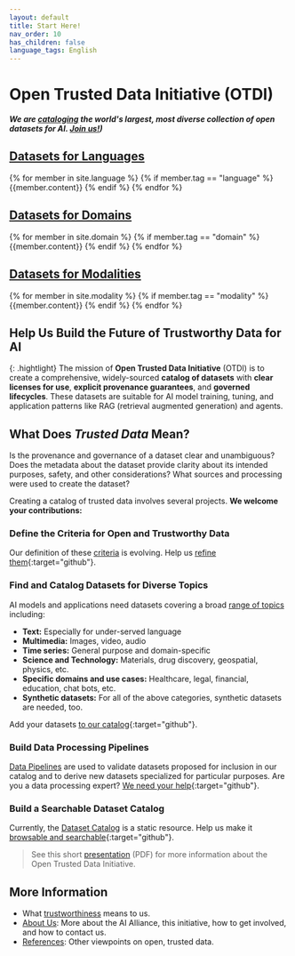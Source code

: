 ```yaml
---
layout: default
title: Start Here!
nav_order: 10
has_children: false
language_tags: English
---
```


# Open Trusted Data Initiative (OTDI) 

**_We are [cataloging]({{site.baseurl}}/catalog/catalog) the world's largest, most diverse collection of open datasets for AI. [Join us!]({{site.baseurl}}/about/#join-us))_**

## [Datasets for Languages]({{site.baseurl}}/catalog/language/language)

<div>
{% for member in site.language %}
  {% if member.tag == "language" %}
    {{member.content}}
  {% endif %}
{% endfor %}
</div>

## [Datasets for Domains]({{site.baseurl}}/catalog/domain)

<div>
{% for member in site.domain %}
  {% if member.tag == "domain" %}
    {{member.content}}
  {% endif %}
{% endfor %}
</div>

## [Datasets for Modalities]({{site.baseurl}}/catalog/modality)

<div>
{% for member in site.modality %}
  {% if member.tag == "modality" %}
    {{member.content}}
  {% endif %}
{% endfor %}
</div>

## Help Us Build the Future of Trustworthy Data for AI

{: .hightlight}
The mission of **Open Trusted Data Initiative** (OTDI) is to create a comprehensive, widely-sourced **catalog of datasets** with **clear licenses for use**, **explicit provenance guarantees**, and **governed lifecycles**. These datasets are suitable for AI model training, tuning, and application patterns like RAG (retrieval augmented generation) and agents.

## What Does _Trusted Data_ Mean?

Is the provenance and governance of a dataset clear and unambiguous? Does the metadata about the dataset provide clarity about its intended purposes, safety, and other considerations? What sources and processing were used to create the dataset?

Creating a catalog of trusted data involves several projects. **We welcome your contributions:**

### Define the Criteria for Open and Trustworthy Data

Our definition of these [criteria]({{site.baseurl}}/dataset-requirements/) is evolving. Help us [refine them](https://github.com/orgs/The-AI-Alliance/projects/28/views/1?filterQuery=label%3A%22dataset+requirements%22){:target="github"}.

### Find and Catalog Datasets for Diverse Topics

AI models and applications need datasets covering a broad [range of topics]({{site.baseurl}}/contributing/#what-kinds-of-datasets-do-we-want) including: 

* **Text:** Especially for under-served language
* **Multimedia:** Images, video, audio
* **Time series:** General purpose and domain-specific
* **Science and Technology:** Materials, drug discovery, geospatial, physics, etc.
* **Specific domains and use cases:** Healthcare, legal, financial, education, chat bots, etc.
* **Synthetic datasets:** For all of the above categories, synthetic datasets are needed, too.

Add your datasets [to our catalog](https://github.com/orgs/The-AI-Alliance/projects/28/views/1?filterQuery=label%3A%22diverse+datasets%22){:target="github"}.

### Build Data Processing Pipelines

[Data Pipelines]({{site.baseurl}}/our-processing/) are used to validate datasets proposed for inclusion in our catalog and to derive new datasets specialized for particular purposes. Are you a data processing expert? [We need your help](https://github.com/orgs/The-AI-Alliance/projects/28/views/1?filterQuery=label%3A%22data+pipelines%22){:target="github"}.

### Build a Searchable Dataset Catalog

Currently, the [Dataset Catalog]({{site.baseurl}}/catalog/catalog) is a static resource. Help us make it [browsable and searchable](https://github.com/orgs/The-AI-Alliance/projects/28/views/1?filterQuery=label%3A%22dataset+catalog%22){:target="github"}.

> See this short [presentation]({{site.baseurl}}/files/OTDI-Overview.pdf) (PDF) for more information about the Open Trusted Data Initiative.

## More Information

* What [trustworthiness]({{site.baseurl}}/trustworthiness) means to us.
* [About Us]({{site.baseurl}}/about): More about the AI Alliance, this initiative, how to get involved, and how to contact us.
* [References]({{site.baseurl}}/references): Other viewpoints on open, trusted data.
